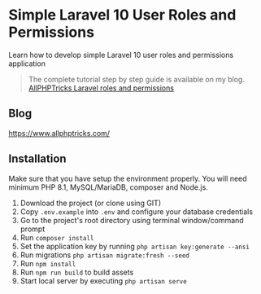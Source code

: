 # Simple Laravel 10 User Roles and Permissions
Learn how to develop simple Laravel 10 user roles and permissions application

> The complete tutorial step by step guide is available on my blog. [AllPHPTricks Laravel roles and permissions](https://www.allphptricks.com/simple-laravel-10-user-roles-and-permissions/)

## Blog
https://www.allphptricks.com/


## Installation 
Make sure that you have setup the environment properly. You will need minimum PHP 8.1, MySQL/MariaDB, composer and Node.js.

1. Download the project (or clone using GIT)
2. Copy `.env.example` into `.env` and configure your database credentials
3. Go to the project's root directory using terminal window/command prompt
4. Run `composer install`
5. Set the application key by running `php artisan key:generate --ansi`
6. Run migrations `php artisan migrate:fresh --seed`
7. Run `npm install`
8. Run `npm run build` to build assets
9. Start local server by executing `php artisan serve`
